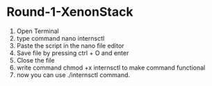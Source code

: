 # Round-1-XenonStack
1. Open Terminal
2. type command nano internsctl
3. Paste the script in the nano file editor
4. Save file by pressing ctrl + O and enter
5. Close the file
6. write command chmod +x internsctl to make command functional
7. now you can use ./internsctl command.
